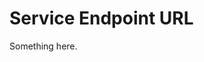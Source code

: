 [title]: # (Service Endpoint URL)
[tags]: # (XXX)
[priority]: # (5937)
# Service Endpoint URL
Something here.
